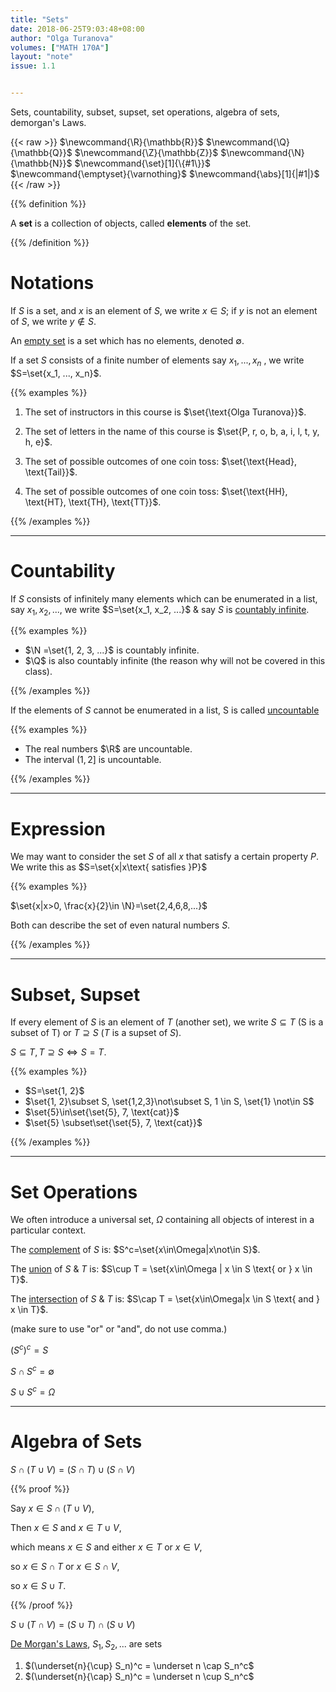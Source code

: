 ```yaml
---
title: "Sets"
date: 2018-06-25T9:03:48+08:00
author: "Olga Turanova"
volumes: ["MATH 170A"]
layout: "note"
issue: 1.1


---
```


Sets, countability, subset, supset, set operations, algebra of sets, demorgan's Laws.

<!--more-->

<div class="latex-macros">
  {{< raw >}}
    $\newcommand{\R}{\mathbb{R}}$
    $\newcommand{\Q}{\mathbb{Q}}$
    $\newcommand{\Z}{\mathbb{Z}}$
    $\newcommand{\N}{\mathbb{N}}$
    $\newcommand{\set}[1]{\{#1\}}$
    $\newcommand{\emptyset}{\varnothing}$
    $\newcommand{\abs}[1]{|#1|}$  
  {{< /raw >}}
</div>

{{% definition %}}

A <strong>set</strong> is a collection of objects, called <strong>elements</strong> of the set.

{{% /definition %}}

# Notations


If $S$ is a set, and $x$ is an element of $S$, we write $x \in S$; if $y$ is not an element of $S$, we write $y \not\in S$.

An <u>empty set</u> is a set which has no elements, denoted $\emptyset$.

If a set $S$ consists of a finite number of elements say $x_1, ..., x_n$ , we write $S=\set{x_1, ..., x_n}$.

{{% examples %}}

1. The set of instructors in this course is $\set{\text{Olga Turanova}}$.
2. The set of letters in the name of this course is $\set{P, r, o, b, a, i, l, t, y, h, e}$.
3. The set of possible outcomes of one coin toss:
   $\set{\text{Head}, \text{Tail}}$.

4. The set of possible outcomes of one coin toss:
   $\set{\text{HH}, \text{HT}, \text{TH}, \text{TT}}$.

{{% /examples %}}

<hr>

# Countability

If $S$ consists of infinitely many elements which can be enumerated in a list, say $x_1, x_2, ...$, we write $S=\set{x_1, x_2, ...}$ & say $S$ is <u>countably infinite</u>.

{{% examples %}}

- $\N =\set{1, 2, 3, ...}$ is countably infinite.
- $\Q​$ is also countably infinite (the reason why will not be covered in this class).

{{% /examples %}}


If the elements of $S$ cannot be enumerated in a list, S is called <u>uncountable</u>

{{% examples %}}

- The real numbers $\R$ are uncountable.
- The interval $(1, 2]$ is uncountable.

{{% /examples %}}

<hr>

# Expression

We may want to consider the set $S$ of all $x$ that satisfy a certain property $P$. We write this as $S=\set{x|x\text{ satisfies }P}$

{{% examples %}}

$\set{x|x>0, \frac{x}{2}\in \N}=\set{2,4,6,8,...}$

Both can describe the set of even natural numbers $S$. 

{{% /examples %}}

<hr>

# Subset, Supset

If every element of $S$ is an element of $T$ (another set), we write $S \subseteq T$ (S is a subset of T) or $T \supseteq S$ ($T$ is a supset of $S$).

$S \subseteq T, T \supseteq S\iff S = T$.

{{% examples %}}

- $S=\set{1, 2}$ 
- $\set{1, 2}\subset S, \set{1,2,3}\not\subset S, 1 \in S, \set{1} \not\in S$
- $\set{5}\in\set{\set{5}, 7, \text{cat}}$
- $\set{5} \subset\set{\set{5}, 7, \text{cat}}$

{{% /examples %}}

<hr>

# Set Operations

We often introduce a universal set, $\Omega$ containing all objects of interest in a particular context.

The <u>complement</u> of $S$ is: $S^c=\set{x\in\Omega|x\not\in S}$.

The <u>union</u> of $S$ & $T$ is: $S\cup T = \set{x\in\Omega | x \in S \text{ or } x \in T}$.

The <u>intersection</u> of $S$ & $T$ is: $S\cap T = \set{x\in\Omega|x \in S \text{ and } x \in T}$. 

(make sure to use "or" or "and", do not use comma.)

${({S^c})^c}=S$

$S\cap S^c=\emptyset$

$S\cup S^c = \Omega$

<hr>

# Algebra of Sets

$S\cap(T\cup V)=(S\cap T)\cup(S\cap V)$

{{% proof %}}

Say $x\in S\cap (T \cup V)$,

Then $x \in S$ and $x\in T\cup V$,

which means $x\in S$ and either $x\in T$ or $x \in V$,

so $x \in S\cap T$ or $x \in S\cap V$,

so $x \in S \cup T$.

{{% /proof %}}

$S\cup(T\cap V)=(S\cup T)\cap(S\cup V)$

<u>De Morgan's Laws</u>, $S_1, S_2,...$ are sets

1. $(\underset{n}{\cup} S_n)^c = \underset n \cap S_n^c$
2. $(\underset{n}{\cap} S_n)^c = \underset n \cup S_n^c$

